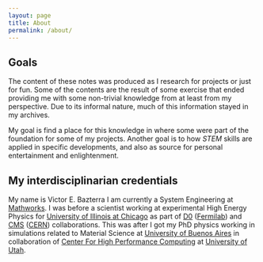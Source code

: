 ```yaml
---
layout: page
title: About
permalink: /about/
---
```


## Goals

The content of these notes was produced as I research for projects or just for fun. Some of the contents are the result of some exercise that ended providing me with some non-trivial knowledge from at least from my perspective. Due to its informal nature, much of this information stayed in my archives.

My goal is find a place for this knowledge in where some were part of the foundation for some of my projects. Another goal is to how *STEM* skills are applied in specific developments, and also as source for personal entertainment and enlightenment.

## My interdisciplinarian credentials

My name is Victor E. Bazterra I am currently a System Engineering at [Mathworks](https://www.mathworks.com/). I was before a scientist working at experimental High Energy Physics for [University of Illinois at Chicago](https://phys.uic.edu/) as part of [D0](https://www-d0.fnal.gov/) ([Fermilab](http://www.fnal.gov/)) and [CMS](https://home.cern/about/experiments/cms) ([CERN](https://home.cern/)) collaborations. This was after I got my PhD physics working in
simulations related to Material Science at [University of Buenos Aires](https://www.df.uba.ar/es/)
in collaboration of [Center For High Performance Computing](https://www.chpc.utah.edu/) at [University of Utah](https://www.utah.edu/).
